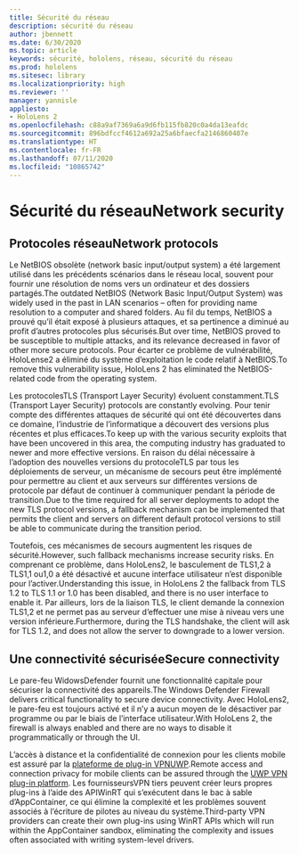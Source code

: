 ```yaml
---
title: Sécurité du réseau
description: sécurité du réseau
author: jbennett
ms.date: 6/30/2020
ms.topic: article
keywords: sécurité, hololens, réseau, sécurité du réseau
ms.prod: hololens
ms.sitesec: library
ms.localizationpriority: high
ms.reviewer: ''
manager: yannisle
appliesto:
- HoloLens 2
ms.openlocfilehash: c88a9af7369a6a9d6fb115fb820c0a4da13eafdc
ms.sourcegitcommit: 896bdfccf4612a692a25a6bfaecfa2146860407e
ms.translationtype: HT
ms.contentlocale: fr-FR
ms.lasthandoff: 07/11/2020
ms.locfileid: "10865742"
---
```

# <span data-ttu-id="f84cf-104">Sécurité du réseau</span><span class="sxs-lookup"><span data-stu-id="f84cf-104">Network security</span></span>

## <span data-ttu-id="f84cf-105">Protocoles réseau</span><span class="sxs-lookup"><span data-stu-id="f84cf-105">Network protocols</span></span>

<span data-ttu-id="f84cf-106">Le NetBIOS obsolète (network basic input/output system) a été largement utilisé dans les précédents scénarios dans le réseau local, souvent pour fournir une résolution de noms vers un ordinateur et des dossiers partagés.</span><span class="sxs-lookup"><span data-stu-id="f84cf-106">The outdated NetBIOS (Network Basic Input/Output System) was widely used in the past in LAN scenarios – often for providing name resolution to a computer and shared folders.</span></span> <span data-ttu-id="f84cf-107">Au fil du temps, NetBIOS a prouvé qu’il était exposé à plusieurs attaques, et sa pertinence a diminué au profit d’autres protocoles plus sécurisés.</span><span class="sxs-lookup"><span data-stu-id="f84cf-107">But over time, NetBIOS proved to be susceptible to multiple attacks, and its relevance decreased in favor of other more secure protocols.</span></span> <span data-ttu-id="f84cf-108">Pour écarter ce problème de vulnérabilité, HoloLense2 a éliminé du système d’exploitation le code relatif à NetBIOS.</span><span class="sxs-lookup"><span data-stu-id="f84cf-108">To remove this vulnerability issue, HoloLens 2 has eliminated the NetBIOS-related code from the operating system.</span></span>

<span data-ttu-id="f84cf-109">Les protocolesTLS (Transport Layer Security) évoluent constamment.</span><span class="sxs-lookup"><span data-stu-id="f84cf-109">TLS (Transport Layer Security) protocols are constantly evolving.</span></span> <span data-ttu-id="f84cf-110">Pour tenir compte des différentes attaques de sécurité qui ont été découvertes dans ce domaine, l’industrie de l’informatique a découvert des versions plus récentes et plus efficaces.</span><span class="sxs-lookup"><span data-stu-id="f84cf-110">To keep up with the various security exploits that have been uncovered in this area, the computing industry has graduated to newer and more effective versions.</span></span> <span data-ttu-id="f84cf-111">En raison du délai nécessaire à l’adoption des nouvelles versions du protocoleTLS par tous les déploiements de serveur, un mécanisme de secours peut être implémenté pour permettre au client et aux serveurs sur différentes versions de protocole par défaut de continuer à communiquer pendant la période de transition.</span><span class="sxs-lookup"><span data-stu-id="f84cf-111">Due to the time required for all server deployments to adopt the new TLS protocol versions, a fallback mechanism can be implemented that permits the client and servers on different default protocol versions to still be able to communicate during the transition period.</span></span>

<span data-ttu-id="f84cf-112">Toutefois, ces mécanismes de secours augmentent les risques de sécurité.</span><span class="sxs-lookup"><span data-stu-id="f84cf-112">However, such fallback mechanisms increase security risks.</span></span> <span data-ttu-id="f84cf-113">En comprenant ce problème, dans HoloLens2, le basculement de TLS1,2 à TLS1,1 ou1,0 a été désactivé et aucune interface utilisateur n’est disponible pour l’activer.</span><span class="sxs-lookup"><span data-stu-id="f84cf-113">Understanding this issue, in HoloLens 2 the fallback from TLS 1.2 to TLS 1.1 or 1.0 has been disabled, and there is no user interface to enable it.</span></span> <span data-ttu-id="f84cf-114">Par ailleurs, lors de la liaison TLS, le client demande la connexion TLS1,2 et ne permet pas au serveur d’effectuer une mise à niveau vers une version inférieure.</span><span class="sxs-lookup"><span data-stu-id="f84cf-114">Furthermore, during the TLS handshake, the client will ask for TLS 1.2, and does not allow the server to downgrade to a lower version.</span></span>

## <span data-ttu-id="f84cf-115">Une connectivité sécurisée</span><span class="sxs-lookup"><span data-stu-id="f84cf-115">Secure connectivity</span></span> 

<span data-ttu-id="f84cf-116">Le pare-feu WidowsDefender fournit une fonctionnalité capitale pour sécuriser la connectivité des appareils.</span><span class="sxs-lookup"><span data-stu-id="f84cf-116">The Windows Defender Firewall delivers critical functionality to secure device connectivity.</span></span> <span data-ttu-id="f84cf-117">Avec HoloLens2, le pare-feu est toujours activé et il n’y a aucun moyen de le désactiver par programme ou par le biais de l’interface utilisateur.</span><span class="sxs-lookup"><span data-stu-id="f84cf-117">With HoloLens 2, the firewall is always enabled and there are no ways to disable it programmatically or through the UI.</span></span>

<span data-ttu-id="f84cf-118">L’accès à distance et la confidentialité de connexion pour les clients mobile est assuré par la [plateforme de plug-in VPNUWP](https://docs.microsoft.com/uwp/api/Windows.Networking.Vpn?view=winrt-19041).</span><span class="sxs-lookup"><span data-stu-id="f84cf-118">Remote access and connection privacy for mobile clients can be assured through the [UWP VPN plug-in platform](https://docs.microsoft.com/uwp/api/Windows.Networking.Vpn?view=winrt-19041).</span></span> <span data-ttu-id="f84cf-119">Les fournisseursVPN tiers peuvent créer leurs propres plug-ins à l’aide des APIWinRT qui s’exécutent dans le bac à sable d’AppContainer, ce qui élimine la complexité et les problèmes souvent associés à l’écriture de pilotes au niveau du système.</span><span class="sxs-lookup"><span data-stu-id="f84cf-119">Third-party VPN providers can create their own plug-ins using WinRT APIs which will run within the AppContainer sandbox, eliminating the complexity and issues often associated with writing system-level drivers.</span></span>
